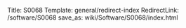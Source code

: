 Title: S0068
Template: general/redirect-index
RedirectLink: /software/S0068
save_as: wiki/Software/S0068/index.html